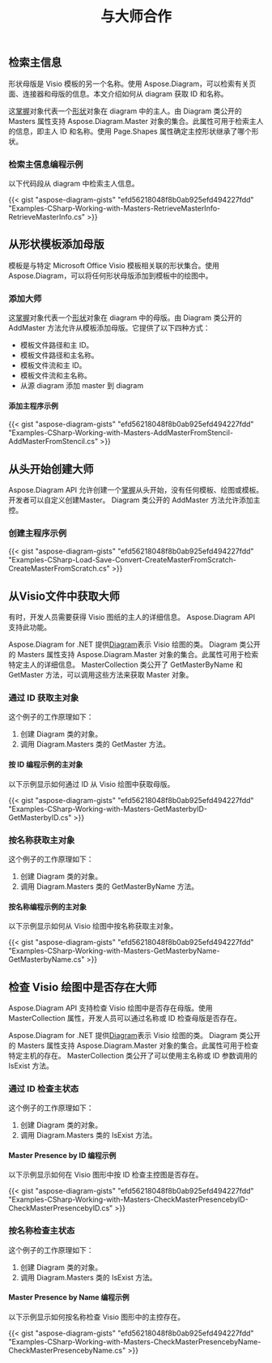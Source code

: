 ﻿---
title: 与大师合作
type: docs
weight: 70
url: /zh/net/working-with-masters/
description: 本节介绍如何使用 Aspose.Diagram 添加 master 或获取 master 信息。
---
## **检索主信息**
形状母版是 Visio 模板的另一个名称。使用 Aspose.Diagram，可以检索有关页面、连接器和母版的信息。本文介绍如何从 diagram 获取 ID 和名称。

这[掌握](http://www.aspose.com/api/net/diagram/aspose.diagram/master)对象代表一个[形状](http://www.aspose.com/api/net/diagram/aspose.diagram/shape)对象在 diagram 中的主人。由 Diagram 类公开的 Masters 属性支持 Aspose.Diagram.Master 对象的集合。此属性可用于检索主人的信息，即主人 ID 和名称。使用 Page.Shapes 属性确定主控形状继承了哪个形状。
### **检索主信息编程示例**
以下代码段从 diagram 中检索主人信息。

{{< gist "aspose-diagram-gists" "efd56218048f8b0ab925efd494227fdd" "Examples-CSharp-Working-with-Masters-RetrieveMasterInfo-RetrieveMasterInfo.cs" >}}
## **从形状模板添加母版**
模板是与特定 Microsoft Office Visio 模板相关联的形状集合。使用 Aspose.Diagram，可以将任何形状母版添加到模板中的绘图中。
### **添加大师**
这[掌握](http://www.aspose.com/api/net/diagram/aspose.diagram/master)对象代表一个[形状](http://www.aspose.com/api/net/diagram/aspose.diagram/shape)对象在 diagram 中的母版。由 Diagram 类公开的 AddMaster 方法允许从模板添加母版。它提供了以下四种方式：

- 模板文件路径和主 ID。
- 模板文件路径和主名称。
- 模板文件流和主 ID。
- 模板文件流和主名称。
- 从源 diagram 添加 master 到 diagram
#### **添加主程序示例**
{{< gist "aspose-diagram-gists" "efd56218048f8b0ab925efd494227fdd" "Examples-CSharp-Working-with-Masters-AddMasterFromStencil-AddMasterFromStencil.cs" >}}
## **从头开始创建大师**
 Aspose.Diagram API 允许创建一个[掌握](http://www.aspose.com/api/net/diagram/aspose.diagram/master)从头开始，没有任何模板、绘图或模板。开发者可以自定义创建Master。 Diagram 类公开的 AddMaster 方法允许添加主控。
### **创建主程序示例**
{{< gist "aspose-diagram-gists" "efd56218048f8b0ab925efd494227fdd" "Examples-CSharp-Load-Save-Convert-CreateMasterFromScratch-CreateMasterFromScratch.cs" >}}
## **从Visio文件中获取大师**
有时，开发人员需要获得 Visio 图纸的主人的详细信息。 Aspose.Diagram API 支持此功能。

 Aspose.Diagram for .NET 提供[Diagram](http://www.aspose.com/api/net/diagram/aspose.diagram/diagram)表示 Visio 绘图的类。 Diagram 类公开的 Masters 属性支持 Aspose.Diagram.Master 对象的集合。此属性可用于检索特定主人的详细信息。 MasterCollection 类公开了 GetMasterByName 和 GetMaster 方法，可以调用这些方法来获取 Master 对象。
### **通过 ID 获取主对象**
这个例子的工作原理如下：

1. 创建 Diagram 类的对象。
1. 调用 Diagram.Masters 类的 GetMaster 方法。
#### **按 ID 编程示例的主对象**
以下示例显示如何通过 ID 从 Visio 绘图中获取母版。

{{< gist "aspose-diagram-gists" "efd56218048f8b0ab925efd494227fdd" "Examples-CSharp-Working-with-Masters-GetMasterbyID-GetMasterbyID.cs" >}}
### **按名称获取主对象**
这个例子的工作原理如下：

1. 创建 Diagram 类的对象。
1. 调用 Diagram.Masters 类的 GetMasterByName 方法。
#### **按名称编程示例的主对象**
以下示例显示如何从 Visio 绘图中按名称获取主对象。

{{< gist "aspose-diagram-gists" "efd56218048f8b0ab925efd494227fdd" "Examples-CSharp-Working-with-Masters-GetMasterbyName-GetMasterbyName.cs" >}}
## **检查 Visio 绘图中是否存在大师**
Aspose.Diagram API 支持检查 Visio 绘图中是否存在母版。使用 MasterCollection 属性，开发人员可以通过名称或 ID 检查母版是否存在。

 Aspose.Diagram for .NET 提供[Diagram](http://www.aspose.com/api/net/diagram/aspose.diagram/diagram)表示 Visio 绘图的类。 Diagram 类公开的 Masters 属性支持 Aspose.Diagram.Master 对象的集合。此属性可用于检查特定主机的存在。 MasterCollection 类公开了可以使用主名称或 ID 参数调用的 IsExist 方法。
### **通过 ID 检查主状态**
这个例子的工作原理如下：

1. 创建 Diagram 类的对象。
1. 调用 Diagram.Masters 类的 IsExist 方法。
#### **Master Presence by ID 编程示例**
以下示例显示如何在 Visio 图形中按 ID 检查主控图是否存在。

{{< gist "aspose-diagram-gists" "efd56218048f8b0ab925efd494227fdd" "Examples-CSharp-Working-with-Masters-CheckMasterPresencebyID-CheckMasterPresencebyID.cs" >}}
### **按名称检查主状态**
这个例子的工作原理如下：

1. 创建 Diagram 类的对象。
1. 调用 Diagram.Masters 类的 IsExist 方法。
#### **Master Presence by Name 编程示例**
以下示例显示如何按名称检查 Visio 图形中的主控存在。

{{< gist "aspose-diagram-gists" "efd56218048f8b0ab925efd494227fdd" "Examples-CSharp-Working-with-Masters-CheckMasterPresencebyName-CheckMasterPresencebyName.cs" >}}
